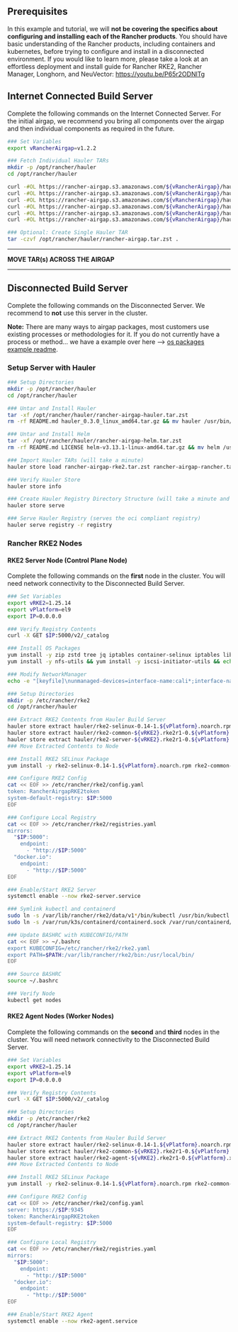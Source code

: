 ## Prerequisites

In this example and tutorial, we will **not be covering the specifics about configuring and installing each of the Rancher products**. You should have basic understanding of the Rancher products, including containers and kubernetes, before trying to configure and install in a disconnected environment. If you would like to learn more, please take a look at an effortless deployment and install guide for Rancher RKE2, Rancher Manager, Longhorn, and NeuVector: https://youtu.be/P65r2ODNlTg

## Internet Connected Build Server

Complete the following commands on the Internet Connected Server. For the initial airgap, we recommend you bring all components over the airgap and then individual components as required in the future.

```bash
### Set Variables
export vRancherAirgap=v1.2.2

### Fetch Individual Hauler TARs
mkdir -p /opt/rancher/hauler
cd /opt/rancher/hauler

curl -#OL https://rancher-airgap.s3.amazonaws.com/${vRancherAirgap}/hauler/hauler/rancher-airgap-hauler.tar.zst
curl -#OL https://rancher-airgap.s3.amazonaws.com/${vRancherAirgap}/hauler/helm/rancher-airgap-helm.tar.zst
curl -#OL https://rancher-airgap.s3.amazonaws.com/${vRancherAirgap}/hauler/rke2/rancher-airgap-rke2.tar.zst
curl -#OL https://rancher-airgap.s3.amazonaws.com/${vRancherAirgap}/hauler/rancher/rancher-airgap-rancher.tar.zst
curl -#OL https://rancher-airgap.s3.amazonaws.com/${vRancherAirgap}/hauler/longhorn/rancher-airgap-longhorn.tar.zst
curl -#OL https://rancher-airgap.s3.amazonaws.com/${vRancherAirgap}/hauler/neuvector/rancher-airgap-neuvector.tar.zst

### Optional: Create Single Hauler TAR
tar -czvf /opt/rancher/hauler/rancher-airgap.tar.zst .
```

---

**MOVE TAR(s) ACROSS THE AIRGAP**

---

## Disconnected Build Server

Complete the following commands on the Disconnected Server. We recommend to **not** use this server in the cluster.

**Note:** There are many ways to airgap packages, most customers use existing processes or methodologies for it. If you do not currently have a process or method... we have a example over here --> [os packages example readme](os-packages-example.md).

### Setup Server with Hauler
```bash
### Setup Directories
mkdir -p /opt/rancher/hauler
cd /opt/rancher/hauler

### Untar and Install Hauler
tar -xf /opt/rancher/hauler/rancher-airgap-hauler.tar.zst
rm -rf README.md hauler_0.3.0_linux_amd64.tar.gz && mv hauler /usr/bin/hauler

### Untar and Install Helm
tar -xf /opt/rancher/hauler/rancher-airgap-helm.tar.zst
rm -rf README.md LICENSE helm-v3.13.1-linux-amd64.tar.gz && mv helm /usr/bin/helm

### Import Hauler TARs (will take a minute)
hauler store load rancher-airgap-rke2.tar.zst rancher-airgap-rancher.tar.zst rancher-airgap-longhorn.tar.zst rancher-airgap-neuvector.tar.zst

### Verify Hauler Store
hauler store info

### Create Hauler Registry Directory Structure (will take a minute and show errors)
hauler store serve

### Serve Hauler Registry (serves the oci compliant registry)
hauler serve registry -r registry
```

### Rancher RKE2 Nodes

#### RKE2 Server Node (Control Plane Node)

Complete the following commands on the **first** node in the cluster. You will need network connectivity to the Disconnected Build Server.

```bash
### Set Variables
export vRKE2=1.25.14
export vPlatform=el9
export IP=0.0.0.0

### Verify Registry Contents
curl -X GET $IP:5000/v2/_catalog

### Install OS Packages
yum install -y zip zstd tree jq iptables container-selinux iptables libnetfilter_conntrack libnfnetlink libnftnl policycoreutils-python-utils cryptsetup
yum install -y nfs-utils && yum install -y iscsi-initiator-utils && echo "InitiatorName=$(/sbin/iscsi-iname)" > /etc/iscsi/initiatorname.iscsi && systemctl enable --now iscsid

### Modify NetworkManager
echo -e "[keyfile]\nunmanaged-devices=interface-name:cali*;interface-name:flannel*" > /etc/NetworkManager/conf.d/rke2-canal.conf

### Setup Directories
mkdir -p /etc/rancher/rke2
cd /opt/rancher/hauler

### Extract RKE2 Contents from Hauler Build Server
hauler store extract hauler/rke2-selinux-0.14-1.${vPlatform}.noarch.rpm:latest
hauler store extract hauler/rke2-common-${vRKE2}.rke2r1-0.${vPlatform}.x86_64.rpm:latest
hauler store extract hauler/rke2-server-${vRKE2}.rke2r1-0.${vPlatform}.x86_64.rpm:latest
### Move Extracted Contents to Node

### Install RKE2 SELinux Package
yum install -y rke2-selinux-0.14-1.${vPlatform}.noarch.rpm rke2-common-${vRKE2}.rke2r1-0.${vPlatform}.x86_64.rpm rke2-server-${vRKE2}.rke2r1-0.${vPlatform}.x86_64.rpm

### Configure RKE2 Config
cat << EOF >> /etc/rancher/rke2/config.yaml
token: RancherAirgapRKE2token
system-default-registry: $IP:5000
EOF

### Configure Local Registry
cat << EOF >> /etc/rancher/rke2/registries.yaml
mirrors:
  "$IP:5000":
    endpoint:
      - "http://$IP:5000"
  "docker.io":
    endpoint:
      - "http://$IP:5000"
EOF

### Enable/Start RKE2 Server
systemctl enable --now rke2-server.service

### Symlink kubectl and containerd
sudo ln -s /var/lib/rancher/rke2/data/v1*/bin/kubectl /usr/bin/kubectl
sudo ln -s /var/run/k3s/containerd/containerd.sock /var/run/containerd/containerd.sock

### Update BASHRC with KUBECONFIG/PATH
cat << EOF >> ~/.bashrc
export KUBECONFIG=/etc/rancher/rke2/rke2.yaml
export PATH=$PATH:/var/lib/rancher/rke2/bin:/usr/local/bin/
EOF

### Source BASHRC
source ~/.bashrc

### Verify Node
kubectl get nodes
```

#### RKE2 Agent Nodes (Worker Nodes)

Complete the following commands on the **second** and **third** nodes in the cluster. You will need network connectivity to the Disconnected Build Server.

```bash
### Set Variables
export vRKE2=1.25.14
export vPlatform=el9
export IP=0.0.0.0

### Verify Registry Contents
curl -X GET $IP:5000/v2/_catalog

### Setup Directories
mkdir -p /etc/rancher/rke2
cd /opt/rancher/hauler

### Extract RKE2 Contents from Hauler Build Server
hauler store extract hauler/rke2-selinux-0.14-1.${vPlatform}.noarch.rpm:latest
hauler store extract hauler/rke2-common-${vRKE2}.rke2r1-0.${vPlatform}.x86_64.rpm:latest
hauler store extract hauler/rke2-agent-${vRKE2}.rke2r1-0.${vPlatform}.x86_64.rpm:latest
### Move Extracted Contents to Node

### Install RKE2 SELinux Package
yum install -y rke2-selinux-0.14-1.${vPlatform}.noarch.rpm rke2-common-${vRKE2}.rke2r1-0.${vPlatform}.x86_64.rpm rke2-agent-${vRKE2}.rke2r1-0.${vPlatform}.x86_64.rpm

### Configure RKE2 Config
cat << EOF >> /etc/rancher/rke2/config.yaml
server: https://$IP:9345
token: RancherAirgapRKE2token
system-default-registry: $IP:5000
EOF

### Configure Local Registry
cat << EOF >> /etc/rancher/rke2/registries.yaml
mirrors:
  "$IP:5000":
    endpoint:
      - "http://$IP:5000"
  "docker.io":
    endpoint:
      - "http://$IP:5000"
EOF

### Enable/Start RKE2 Agent
systemctl enable --now rke2-agent.service
```